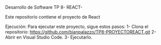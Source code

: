 Desarrollo de Software TP 8- REACT-

Este repositorio contiene el proyecto de React

Ejecución: 
Para ejecutar este proyecto, sigue estos pasos: 
1- Clona el repositorio: https://github.com/bianpalazzo/TP8-PROYECTOREACT.git
2- Abrir en Visual Studio Code. 
3- Ejecutarlo.
